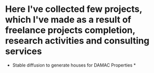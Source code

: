 # Here I've collected few projects, which I've made as a result of freelance projects completion, research activities and consulting services

* Stable diffusion to generate houses for DAMAC Properties *
